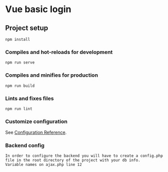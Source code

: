 # Vue basic login

## Project setup
```
npm install
```

### Compiles and hot-reloads for development
```
npm run serve
```

### Compiles and minifies for production
```
npm run build
```

### Lints and fixes files
```
npm run lint
```

### Customize configuration
See [Configuration Reference](https://cli.vuejs.org/config/).

### Backend config

```
In order to configure the backend you will have to create a config.php file in the root directory of the project with your db info. 
Variable names on ajax.php line 12
```
